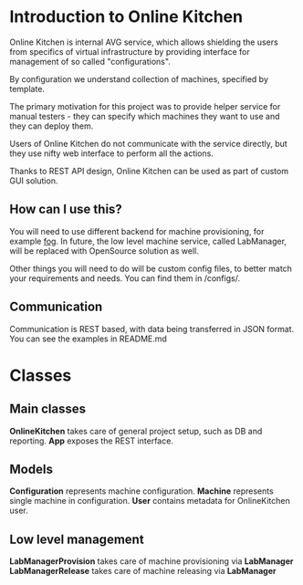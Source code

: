 Introduction to Online Kitchen
==============================

Online Kitchen is internal AVG service, which allows shielding the users
from specifics of virtual infrastructure by providing interface for
management of so called "configurations".

By configuration we understand collection of machines, specified by template.

The primary motivation for this project was to provide helper service
for manual testers - they can specify which machines they want to use
and they can deploy them.

Users of Online Kitchen do not communicate with the service directly, but
they use nifty web interface to perform all the actions.

Thanks to REST API design, Online Kitchen can be used as part of custom GUI 
solution.

How can I use this?
-------------------

You will need to use different backend for machine provisioning, for example
[fog](https://github.com/fog/fog). In future, the low level machine service, called LabManager, will
be replaced with OpenSource solution as well.

Other things you will need to do will be custom config files, to better match
your requirements and needs. You can find them in /configs/.

Communication
-------------
Communication is REST based, with data being transferred in JSON format.
You can see the examples in README.md

Classes
=======

Main classes
------------
**OnlineKitchen** takes care of general project setup, such as DB and reporting.
**App** exposes the REST interface.

Models
------
**Configuration** represents machine configuration.
**Machine** represents single machine in configuration.
**User** contains metadata for OnlineKitchen user.

Low level management
--------------------
**LabManagerProvision** takes care of machine provisioning via **LabManager**
**LabManagerRelease** takes care of machine releasing via **LabManager**